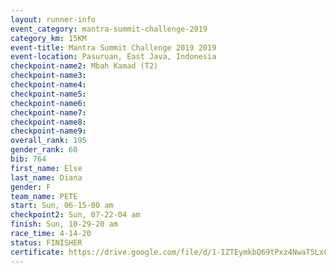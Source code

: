 ```yaml
---
layout: runner-info 
event_category: mantra-summit-challenge-2019 
category_km: 15KM 
event-title: Mantra Summit Challenge 2019 2019 
event-location: Pasuruan, East Java, Indonesia 
checkpoint-name2: Mbah Kamad (T2) 
checkpoint-name3: 
checkpoint-name4: 
checkpoint-name5: 
checkpoint-name6: 
checkpoint-name7: 
checkpoint-name8: 
checkpoint-name9: 
overall_rank: 195
gender_rank: 60
bib: 764
first_name: Else
last_name: Diana
gender: F
team_name: PETE
start: Sun, 06-15-00 am
checkpoint2: Sun, 07-22-04 am
finish: Sun, 10-29-20 am
race_time: 4-14-20
status: FINISHER
certificate: https://drive.google.com/file/d/1-IZTEymkbQ69tPxz4NwaT5LxCesagPRa/view?usp=sharing
---
```

